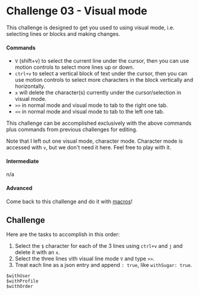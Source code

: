 # Challenge 03 - Visual mode

This challenge is designed to get you used to using visual mode, i.e. selecting lines or blocks and making changes.

#### Commands

* `V` (shift+v) to select the current line under the cursor, then you can use motion controls to select more lines up or down.
* `ctrl+v` to select a vertical block of text under the cursor, then you can use motion controls to select more characters in the block vertically and horizontally.
* `x` will delete the character(s) currently under the cursor/selection in visual mode.
* `>>` in normal mode and visual mode to tab to the right one tab.
* `<<` in normal mode and visual mode to tab to the left one tab.

This challenge can be accomplished exclusively with the above commands plus commands from previous challenges for editing.

Note that I left out one visual mode, character mode.
Character mode is accessed with `v`, but we don't need it here.
Feel free to play with it.

#### Intermediate

n/a 

#### Advanced

Come back to this challenge and do it with [macros](challenge09.md)!

## Challenge

Here are the tasks to accomplish in this order:

1. Select the `$` character for each of the 3 lines using `ctrl+v` and `j` and delete it with an `x`.
2. Select the three lines vith visual line mode `V` and type `>>`.
3. Treat each line as a json entry and append `: true`, like `withSugar: true`.

```
$withUser
$withProfile
$withOrder
```
